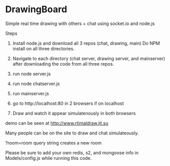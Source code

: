 DrawingBoard
============
Simple real time drawing with others + chat using socket.io and node.js

Steps
1. Install node.js and download all 3 repos (chat, drawing, main) Do NPM install on all three directories.

2. Navigate to each directory (chat server, drawing server, and mainserver) after downloading the code from all three repos.

3. run node server.js

4. run node chatserver.js

5. run mainserver.js

5. go to http://localhost:80 in 2 browsers if on localhost

6. Draw and watch it appear simulatenously in both browsers




demo can be seen at 
http://www.rtimaldraw.jit.su

Many people can be on the site to draw and chat simulateously.

?room=room query string creates a new room

Please be sure to add your own redis, s2, and mongoose info in Models/config.js while running this code.
